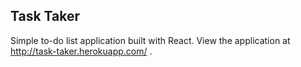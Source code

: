 ## Task Taker

Simple to-do list application built with React. View the application at http://task-taker.herokuapp.com/ .
